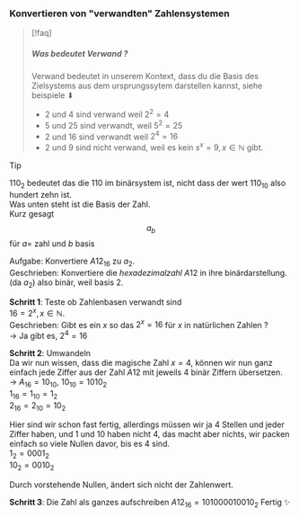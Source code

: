 
### Konvertieren von "verwandten" Zahlensystemen 
>[!faq]
> ##### Was bedeutet Verwand ?
> Verwand bedeutet in unserem Kontext, dass du die Basis des Zielsystems aus dem ursprungssytem darstellen kannst, siehe beispiele ⬇
> - $2$ und $4$ sind verwand weil $2^{2}= 4$
> - $5$ und $25$ sind verwandt, weil $5^{2}= 25$
> - $2$ und $16$ sind verwandt weil $2^{4} = 16$
> - $2$ und $9$ sind nicht verwand, weil es kein $s^{x} = 9, x \in \mathbb{N}$ gibt.   

>[!tip]
>$110_{2}$ bedeutet das die $110$ im binärsystem ist, nicht dass der wert $110_10$ also hundert zehn ist.    
> Was unten steht ist die Basis der Zahl.    
>Kurz gesagt $$a_{b}$$ $\text{für} \: a = \: \text{zahl} \: \text{und} \: b \: \text{basis}$    

Aufgabe: Konvertiere $A12_{16}$ zu $a_{2}$.    
Geschrieben: Konvertiere die *hexadezimalzahl* $A12$ in ihre binärdarstellung. (da $a_{2}$) also binär, weil basis $2$.   

**Schritt 1**: Teste ob Zahlenbasen verwandt sind   
$16 = 2^{x}, x \in \mathbb{N}$.    
Geschrieben: Gibt es ein $x$ so das $2^{x} = 16$ für $x$  in natürlichen Zahlen ?   
$\rightarrow$ Ja gibt es, $2^{4} = 16$   

**Schritt 2**: Umwandeln   
Da wir nun wissen, dass die magische Zahl $x = 4$, können wir nun ganz einfach jede Ziffer aus der Zahl $A12$ mit jeweils $4$ binär Ziffern übersetzen.    
$\rightarrow$ $A_{16} = 10_{10}$, $10_{10} = 1010_{2}$    
	$1_{16}= 1_{10} = 1_2$    
	$2_{16} = 2_{10} = 10_{2}$     

Hier sind wir schon fast fertig, allerdings müssen wir ja $4$ Stellen und jeder Ziffer haben, und $1$ und $10$ haben nicht $4$, das macht aber nichts, wir packen einfach so viele Nullen davor, bis es $4$ sind.    
$1_{2} = 0001_{2}$      
$10_{2} = 0010_{2}$       

Durch vorstehende Nullen, ändert sich nicht der Zahlenwert. 

**Schritt 3**: Die Zahl als ganzes aufschreiben 
$A12_{16} = 1010 0001 0010_{2}$
Fertig ✨




